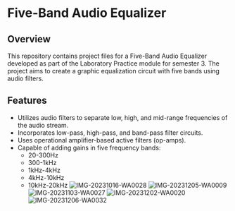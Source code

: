 # Five-Band Audio Equalizer

## Overview
This repository contains project files for a Five-Band Audio Equalizer developed as part of the Laboratory Practice module for semester 3. The project aims to create a graphic equalization circuit with five bands using audio filters.

## Features
- Utilizes audio filters to separate low, high, and mid-range frequencies of the audio stream.
- Incorporates low-pass, high-pass, and band-pass filter circuits.
- Uses operational amplifier-based active filters (op-amps).
- Capable of adding gains in five frequency bands:
  - 20-300Hz
  - 300-1kHz
  - 1kHz-4kHz
  - 4kHz-10kHz
  - 10kHz-20kHz
![IMG-20231016-WA0028](https://github.com/pulinduvidmal/FIVE-BAND-AUDIO-EQUALIZER/assets/107745680/5247167f-9c37-4f9d-a2ac-99931c847863)
![IMG-20231205-WA0009](https://github.com/pulinduvidmal/FIVE-BAND-AUDIO-EQUALIZER/assets/107745680/f7c32e94-5d81-4984-b3e1-c288cd05af75)
![IMG-20231103-WA0027](https://github.com/pulinduvidmal/FIVE-BAND-AUDIO-EQUALIZER/assets/107745680/59bdc167-e46b-420c-9125-89b3c9a06db9)
![IMG-20231202-WA0020](https://github.com/pulinduvidmal/FIVE-BAND-AUDIO-EQUALIZER/assets/107745680/e030a468-b502-430e-95ab-31fd8b6ea7b3)
![IMG-20231206-WA0032](https://github.com/pulinduvidmal/FIVE-BAND-AUDIO-EQUALIZER/assets/107745680/f167cc27-a3da-47d0-bc28-b401d62a587b)
